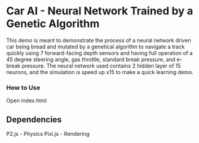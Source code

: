 # Car AI - Neural Network Trained by a Genetic Algorithm
This demo is meant to demonstrate the process of a neural network driven car being bread and mutated by a genetical algorithn to navigate a track quickly using 7 forward-facing depth sensors and having full operation of a 45 degree steering angle, gas throttle, standard break pressure, and e-break pressure.  The neural network used contains 2 hidden layer of 15 neurons, and the simulation is speed up x15 to make a quick learning demo.

### How to Use
Open index.html

## Dependencies
P2.js - Physics
Pixi.js - Rendering